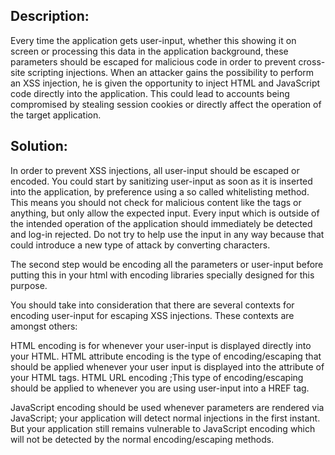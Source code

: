 ## Description:

Every time the application gets user-input, whether this showing it on screen or processing
this data in the application background, these parameters should be escaped for malicious
code in order to prevent cross-site scripting injections.
When an attacker gains the possibility to perform an XSS injection,
he is given the opportunity to inject HTML and JavaScript code directly into the
application. This could lead to accounts being compromised by stealing session cookies or directly affect the operation of the target application. 

## Solution:

In order to prevent XSS injections, all user-input should be escaped or encoded.
You could start by sanitizing user-input as soon as it is inserted into the application,
by preference using a so called whitelisting method.
This means you should not check for malicious content like the tags or anything,
but only allow the expected input. Every input which is outside of the intended operation
of the application should immediately be detected and log-in rejected.
Do not try to help use the input in any way because that could introduce a new type of attack by converting characters. 

The second step would be encoding all the parameters or user-input before putting this in
your html with encoding libraries specially designed for this purpose.

You should take into consideration that there are several contexts for encoding user-input for
escaping XSS injections. These contexts are amongst others:

HTML encoding is for whenever your user-input is displayed directly into your HTML.
HTML attribute encoding is the type of encoding/escaping that should be applied whenever your user input is displayed into the attribute of your HTML tags.
HTML URL encoding ;This type of encoding/escaping should be applied to whenever you are using user-input into a HREF tag.

JavaScript encoding should be used whenever parameters are rendered via JavaScript; your application will detect normal injections in the first instant. But your application still remains vulnerable to JavaScript encoding which will not be detected by the normal encoding/escaping methods.

